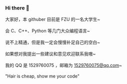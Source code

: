 ### Hi there 👋
大家好，本 githuber 目前是 FZU 的一名大学生~<br/>  
会 C、C++、Python 等几门大众编程语言~<br/>  
说不上精通，但是我一定会慢慢补足自己的空白~<br/>  
如果想对我提出一些建议和意见欢迎联系我嗷~<br/>  
我的 QQ 是 1529760075 ，邮箱为 1529760075@qq.com~<br/>   
"Hair is cheap, show me your code"<br/>  

<!--
**Do-U-Believe-In-Fate/Do-U-Believe-In-Fate** is a ✨ _special_ ✨ repository because its `README.md` (this file) appears on your GitHub profile.


- 🔭 I’m currently working on ...
- 🌱 I’m currently learning ...
- 👯 I’m looking to collaborate on ...
- 🤔 I’m looking for help with ...
- 💬 Ask me about ...
- 📫 How to reach me: ...
- 😄 Pronouns: ...
- ⚡ Fun fact: ...
-->
